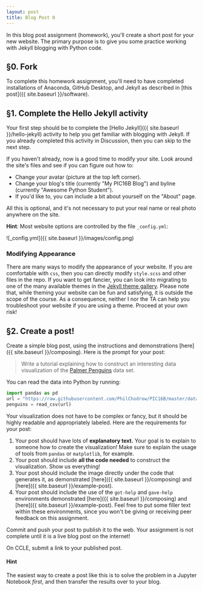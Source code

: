 ```yaml
---
layout: post
title: Blog Post 0
---
```


In this blog post assignment (homework), you'll create a short post for your new website. The primary purpose is to give you some practice working with Jekyll blogging with Python code. 

## §0. Fork  

To complete this homework assignment, you'll need to have completed installations of Anaconda, GitHub Desktop, and Jekyll as described in [this post]({{ site.baseurl }}/software). 

## §1. Complete the Hello Jekyll activity

Your first step should be to complete the [Hello Jekyll]({{ site.baseurl }}/hello-jekyll) activity to help you get familiar with blogging with Jekyll. If you already completed this activity in Discussion, then you can skip to the next step. 

If you haven't already, now is a good time to modify your site. Look around the site's files and see if you can figure out how to: 

- Change your avatar (picture at the top left corner).
- Change your blog's title (currently "My PIC16B Blog") and byline (currently "Awesome Python Student"). 
- If you'd like to, you can include a bit about yourself on the "About" page. 

All this is optional, and it's not necessary to put your real name or real photo anywhere on the site. 

**Hint**: Most website options are controlled by the file `_config.yml`:

![_config.yml]({{ site.baseurl }}/images/config.png)

### Modifying Appearance

There are many ways to modify the appearance of your website. If you are comfortable with `css`, then you can directly modify `style.scss` and other files in the repo. If you want to get fancier, you can look into migrating to one of the many available themes in the [Jekyll theme gallery](https://jekyllthemes.io/free). Please note that, while theming your website can be fun and satisfying, it is outside the scope of the course. As a consequence, neither I nor the TA can help you troubleshoot your website if you are using a theme. Proceed at your own risk! 

## §2. Create a post!

Create a simple blog post, using the instructions and demonstrations [here]({{ site.baseurl }}/composing). Here is the prompt for your post: 

> Write a tutorial explaining how to construct an interesting data visualization of the [Palmer Penguins](https://github.com/allisonhorst/palmerpenguins) data set. 

You can read the data into Python by running: 

```python
import pandas as pd
url = "https://raw.githubusercontent.com/PhilChodrow/PIC16B/master/datasets/palmer_penguins.csv"
penguins = read_csv(url)
```
Your visualization does not have to be complex or fancy, but it should be highly readable and appropriately labeled. Here are the requirements for your post: 

1. Your post should have lots of **explanatory text.** Your goal is to explain to someone how to create the visualization! Make sure to explain the usage of tools from `pandas` or `matplotlib`, for example. 
2. Your post should include **all the code needed** to construct the visualization. Show us everything! 
3. Your post should include the image directly under the code that generates it, as demonstrated [here]({{ site.baseurl }}/composing) and [here]({{ site.baseurl }}/example-post). 
4. Your post should include the use of the `got-help` and `gave-help` environments demonstrated [here]({{ site.baseurl }}/composing) and [here]({{ site.baseurl }}/example-post). Feel free to put some filler text within these environments, since you won't be giving or receiving peer feedback on this assignment.

Commit and push your post to publish it to the web. Your assignment is not complete until it is a live blog post on the internet! 

On CCLE, submit a link to your published post. 

#### Hint

The easiest way to create a post like this is to solve the problem in a Jupyter Notebook *first*, and then transfer the results over to your blog. 
